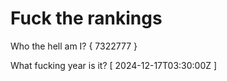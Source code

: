 # Fuck the rankings

Who the hell am I?
{ 7322777 }

What fucking year is it?
[ 2024-12-17T03:30:00Z ]
